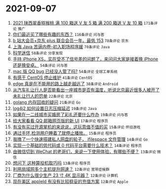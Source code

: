 # 2021-09-07

1. [2021 陕西翠香猕猴桃 满 100 箱送 V 友 5 箱 满 200 箱送 V 友 10 箱](https://www.v2ex.com/t/800328) `171条评论` `推广`
1. [你们最近买了哪些有趣的东西？](https://www.v2ex.com/t/800284) `116条评论` `问与答`
1. [b 站大会员+京东 plus 联合会员一年，最低 153](https://www.v2ex.com/t/800357) `78条评论` `京东`
1. [上海 Java 苦逼内卷-初入职场程序媛](https://www.v2ex.com/t/800379) `70条评论` `Java`
1. [科学迷信](https://www.v2ex.com/t/800292) `58条评论` `分享发现`
1. [手持 iPhone XS，实在受不了信号差的问题了，来问问大家是接着换 iPhone 还是换安卓。](https://www.v2ex.com/t/800290) `54条评论` `问与答`
1. [mac 版 QQ bug 已经没人管了吗?](https://www.v2ex.com/t/800298) `54条评论` `全球工单系统`
1. [有感于 CentOS 停止维护](https://www.v2ex.com/t/800283) `41条评论` `CentOS`
1. [edge 真是在不能用的路上越走越远了](https://www.v2ex.com/t/800296) `38条评论` `Android`
1. [从汽车礼让行人是否能看出一座城市是否有温度，听说北京最近很多人被开了未礼让行人的罚单](https://www.v2ex.com/t/800435) `22条评论` `北京`
1. [golang 内存回收的疑问](https://www.v2ex.com/t/800407) `21条评论` `Go`
1. [log4j2 如何设置日志压缩延迟](https://www.v2ex.com/t/800356) `19条评论` `Java`
1. [如果在一二线城市买婚房了彩礼还要什么咋办](https://www.v2ex.com/t/800338) `19条评论` `问与答`
1. [给大家看看 QQ 邮箱网页版的新 UI](https://www.v2ex.com/t/800367) `17条评论` `程序员`
1. [有没有买过开源掌机的来说说，这玩意值不值的买](https://www.v2ex.com/t/800387) `15条评论` `怀旧游戏`
1. [通过手环,检测用户睡着了就停止播放。](https://www.v2ex.com/t/800286) `15条评论` `程序员`
1. [我撸了一个快速搭建私人网盘的轮子， ifilespace 文件管理](https://www.v2ex.com/t/800394) `14条评论` `Go`
1. [实现一个基础的低代码或 0 代码平台需要什么技术？](https://www.v2ex.com/t/800355) `14条评论` `程序员`
1. [由微信切到 WeChat 的老哥们，来说一下使用体验，有哪些不便？](https://www.v2ex.com/t/800322) `13条评论` `微信`
1. [想问下 这种算投机取巧吗](https://www.v2ex.com/t/800291) `13条评论` `程序员`
1. [利用局域网多个主机提升网速？](https://www.v2ex.com/t/800317) `12条评论` `宽带症候群`
1. [厂商为什么很少生产 23 寸 4K 显示器？](https://www.v2ex.com/t/800309) `12条评论` `计算机`
1. [现在美区 appleId 有没有比较稳妥的充值方案](https://www.v2ex.com/t/800295) `12条评论` `Apple`
